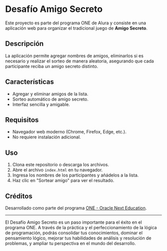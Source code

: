 # Desafío Amigo Secreto

Este proyecto es parte del programa ONE de Alura y consiste en una aplicación web para organizar el tradicional juego de **Amigo Secreto**.

## Descripción

La aplicación permite agregar nombres de amigos, eliminarlos si es necesario y realizar el sorteo de manera aleatoria, asegurando que cada participante reciba un amigo secreto distinto.

## Características

- Agregar y eliminar amigos de la lista.
- Sorteo automático de amigo secreto.
- Interfaz sencilla y amigable.

## Requisitos

- Navegador web moderno (Chrome, Firefox, Edge, etc.).
- No requiere instalación adicional.

## Uso

1. Clona este repositorio o descarga los archivos.
2. Abre el archivo `index.html` en tu navegador.
3. Ingresa los nombres de los participantes y añádelos a la lista.
4. Haz clic en "Sortear amigo" para ver el resultado.

## Créditos

Desarrollado como parte del programa [ONE - Oracle Next Education](https://www.aluracursos.com/one).

---

El Desafío Amigo Secreto es un paso importante para el éxito en el programa ONE. A través de la práctica y el perfeccionamiento de la lógica de programación, podrás consolidar tus conocimientos, dominar el pensamiento lógico, mejorar tus habilidades de análisis y resolución de problemas, y ampliar tu perspectiva en el mundo del desarrollo.
